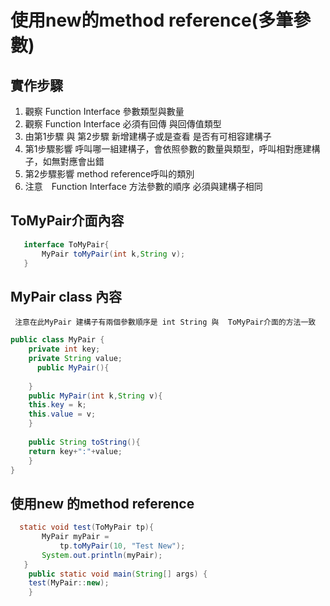 # 使用new的method reference(多筆參數)
## 實作步驟
1. 觀察 Function Interface 參數類型與數量
2. 觀察 Function Interface 必須有回傳 與回傳值類型
3. 由第1步驟 與 第2步驟 新增建構子或是查看 是否有可相容建構子
4. 第1步驟影響 呼叫哪一組建構子，會依照參數的數量與類型，呼叫相對應建構子，如無對應會出錯
5. 第2步驟影響 method  reference呼叫的類別
6. 注意　Function Interface 方法參數的順序 必須與建構子相同
## ToMyPair介面內容
```java
   interface ToMyPair{
       MyPair toMyPair(int k,String v);
   }
```
## MyPair class 內容
``` 注意在此MyPair 建構子有兩個參數順序是 int String 與  ToMyPair介面的方法一致```
```java
public class MyPair {
    private int key;
    private String value;
      public MyPair(){
	
    }
    public MyPair(int k,String v){
	this.key = k;
	this.value = v;
    }
    
    public String toString(){
	return key+":"+value;
    }
}
```
## 使用new 的method  reference
```java
  static void test(ToMyPair tp){
       MyPair myPair =  
	       tp.toMyPair(10, "Test New");
       System.out.println(myPair);
   }
    public static void main(String[] args) {
	test(MyPair::new);
    }
```
